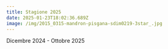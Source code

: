 ```yaml
---
title: Stagione 2025
date: 2025-01-23T18:02:36.689Z
image: /img/2015_0315-mandron-pisgana-sdim0219-3star_.jpg
---
```

Dicembre 2024 - Ottobre 2025